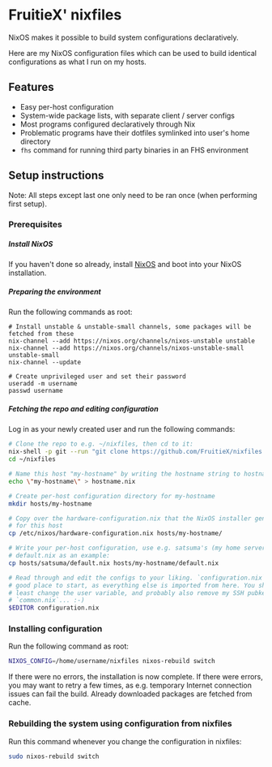 # FruitieX' nixfiles

NixOS makes it possible to build system configurations declaratively.

Here are my NixOS configuration files which can be used to build identical configurations as what I run on my hosts.

## Features

- Easy per-host configuration
- System-wide package lists, with separate client / server configs
- Most programs configured declaratively through Nix
- Problematic programs have their dotfiles symlinked into user's home directory
- `fhs` command for running third party binaries in an FHS environment

## Setup instructions

Note: All steps except last one only need to be ran once (when performing
first setup).

### Prerequisites

##### Install NixOS

If you haven't done so already, install [NixOS](https://nixos.org) and boot into your
NixOS installation.

##### Preparing the environment

Run the following commands as root:

```
# Install unstable & unstable-small channels, some packages will be fetched from these
nix-channel --add https://nixos.org/channels/nixos-unstable unstable
nix-channel --add https://nixos.org/channels/nixos-unstable-small unstable-small
nix-channel --update

# Create unprivileged user and set their password
useradd -m username
passwd username
```

##### Fetching the repo and editing configuration

Log in as your newly created user and run the following commands:

```sh
# Clone the repo to e.g. ~/nixfiles, then cd to it:
nix-shell -p git --run "git clone https://github.com/FruitieX/nixfiles.git ~/nixfiles"
cd ~/nixfiles

# Name this host "my-hostname" by writing the hostname string to hostname.nix
echo \"my-hostname\" > hostname.nix

# Create per-host configuration directory for my-hostname
mkdir hosts/my-hostname

# Copy over the hardware-configuration.nix that the NixOS installer generated
# for this host
cp /etc/nixos/hardware-configuration.nix hosts/my-hostname/

# Write your per-host configuration, use e.g. satsuma's (my home server)
# default.nix as an example:
cp hosts/satsuma/default.nix hosts/my-hostname/default.nix

# Read through and edit the configs to your liking. `configuration.nix` is a
# good place to start, as everything else is imported from here. You should at
# least change the user variable, and probably also remove my SSH pubkey from
# `common.nix`... :-)
$EDITOR configuration.nix
```

### Installing configuration

Run the following command as root:

```sh
NIXOS_CONFIG=/home/username/nixfiles nixos-rebuild switch
```

If there were no errors, the installation is now complete. If there were
errors, you may want to retry a few times, as e.g. temporary Internet
connection issues can fail the build. Already downloaded packages are fetched
from cache.

### Rebuilding the system using configuration from nixfiles

Run this command whenever you change the configuration in nixfiles:

```sh
sudo nixos-rebuild switch
```

